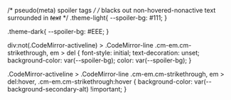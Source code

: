 /* pseudo(meta) spoiler tags */ 
/* blacks out non-hovered-nonactive text surrounded in *~~text~~* */
.theme-light{
  --spoiler-bg: #111;
}

.theme-dark{
  --spoiler-bg: #EEE;
}

div:not(.CodeMirror-activeline) > .CodeMirror-line .cm-em.cm-strikethrough,
em > del {
font-style: initial;
text-decoration: unset;
background-color: var(--spoiler-bg);
color: var(--spoiler-bg);
}

.CodeMirror-activeline > .CodeMirror-line .cm-em.cm-strikethrough,
em > del:hover,
.cm-em.cm-strikethrough:hover {
background-color: var(--background-secondary-alt) !important;
}
